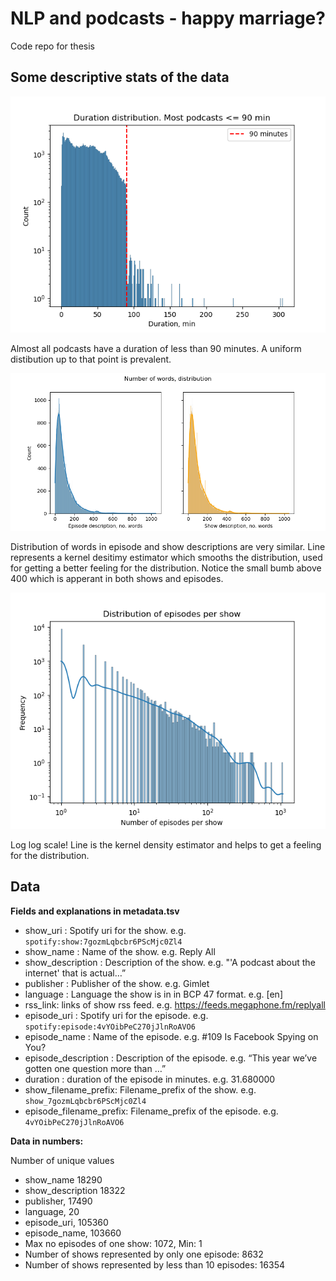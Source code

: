# NLP and podcasts - happy marriage?
Code repo for thesis

## Some descriptive stats of the data

![duration dist](Images/duration_dist.png)

Almost all podcasts have a duration of less than 90 minutes. A uniform distibution up to that point is prevalent.


![word dist](Images/words_dist.png)

Distribution of words in episode and show descriptions are very similar. Line represents a kernel desitimy estimator which smooths the distribution, used for getting a better feeling for the distribution. Notice the small bumb above 400 which is apperant in both shows and episodes.

![Log log scale!](Images/eps_per_show.png)

Log log scale! Line is the kernel density estimator and helps to get a feeling for the distribution.  



## Data

**Fields and explanations in metadata.tsv**
- show_uri :  Spotify uri for the show. e.g. `spotify:show:7gozmLqbcbr6PScMjc0Zl4`
- show_name :  Name of the show. e.g. Reply All
- show_description : Description of the show. e.g. "'A podcast about the internet' that is actual…”
- publisher : Publisher of the show. e.g. Gimlet
- language : Language the show is in in BCP 47 format. e.g. [en]
- rss_link: links of show rss feed. e.g. https://feeds.megaphone.fm/replyall
- episode_uri : Spotify uri for the episode. e.g. `spotify:episode:4vYOibPeC270jJlnRoAVO6`
- episode_name : Name of the episode. e.g. #109 Is Facebook Spying on You?
- episode_description :	Description of the episode. e.g. “This year we’ve gotten one question more than …”
- duration : duration of the episode in minutes. e.g. 31.680000
- show_filename_prefix: Filename_prefix of the show. e.g. `show_7gozmLqbcbr6PScMjc0Zl4`
- episode_filename_prefix: Filename_prefix of the episode. e.g. `4vYOibPeC270jJlnRoAVO6`


**Data in numbers:**

Number of unique values
* show_name    18290
* show_description    18322
* publisher,    17490
* language,    20
* episode_uri,    105360
* episode_name,    103660
* Max no episodes of one show: 1072, Min: 1
* Number of shows represented by only one episode: 8632
* Number of shows represented by less than 10 episodes: 16354

